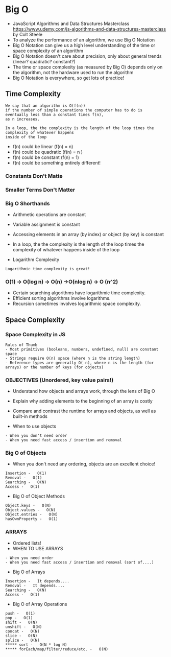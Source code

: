 # Big O
- JavaScript Algorithms and Data Structures Masterclass
https://www.udemy.com/js-algorithms-and-data-structures-masterclass by Colt Steele
- To analyze the performance of an algorithm, we use Big O Notation
- Big O Notation can give us a high level understanding of the time or space complexity of an algorithm
- Big O Notation doesn't care about precision, only about general trends (linear? quadratic? constant?)
- The time or space complexity (as measured by Big O) depends only on the algorithm, not the hardware used to run the algorithm
- Big O Notation is everywhere, so get lots of practice!

## Time Complexity
```
We say that an algorithm is O(f(n)) 
if the number of simple operations the computer has to do is eventually less than a constant times f(n), 
as n increases.

In a loop, the the complexity is the length of the loop times the complexity of whatever happens 
inside of the loop

```
- f(n) could be linear (f(n) = n)
- f(n) could be quadratic (f(n) = n  )
- f(n) could be constant (f(n) = 1)
- f(n) could be something entirely different!

### Constants Don't Matte
### Smaller Terms Don't Matter
### Big O Shorthands

- Arithmetic operations are constant
- Variable assignment is constant
- Accessing elements in an array (by index) or object (by key) is constant
- In a loop, the the complexity is the length of the loop times the complexity of whatever happens inside of the loop

- Logarithm Complexity
```
Logarithmic time complexity is great!
```
### O(1) -> O(log n) -> O(n) ->O(nlog n) -> O (n^2)
- Certain searching algorithms have logarithmic time complexity.
- Efficient sorting algorithms involve logarithms.
- Recursion sometimes involves logarithmic space complexity.
## Space Complexity

### Space Complexity in JS
```
Rules of Thumb
- Most primitives (booleans, numbers, undefined, null) are constant space
- Strings require O(n) space (where n is the string length)
- Reference types are generally O( n), where n is the length (for arrays) or the number of keys (for objects)
```

### OBJECTIVES (Unordered, key value pairs!)
- Understand how objects and arrays work, through the lens of Big O
- Explain why adding elements to the beginning of an array is costly
- Compare and contrast the runtime for arrays and objects, as well as built-in methods

- When to use objects
```
- When you don't need order
- When you need fast access / insertion and removal
```
### Big O of Objects
- When you don't need any ordering, objects are an excellent choice!
```
Insertion -   O(1)
Removal -   O(1)
Searching -   O(N)
Access -   O(1)
```


- Big O of Object Methods
```
Object.keys -   O(N)
Object.values -   O(N)
Object.entries -   O(N)
hasOwnProperty -   O(1)
```

### ARRAYS
- Ordered lists!
- WHEN TO USE ARRAYS
```
- When you need order
- When you need fast access / insertion and removal (sort of....)
```

- Big O of Arrays
```
Insertion -   It depends....
Removal -   It depends....
Searching -   O(N)
Access -   O(1)
```
- Big O of Array Operations
```
push -   O(1)
pop -   O(1)
shift -   O(N)
unshift -   O(N)
concat -   O(N)
slice -   O(N)
splice -   O(N)
***** sort -   O(N * log N)
***** forEach/map/filter/reduce/etc. -   O(N)
```



